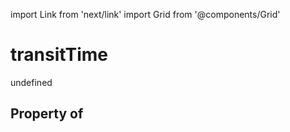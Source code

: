 import Link from 'next/link'
import Grid from '@components/Grid'

# transitTime

undefined

## Property of



